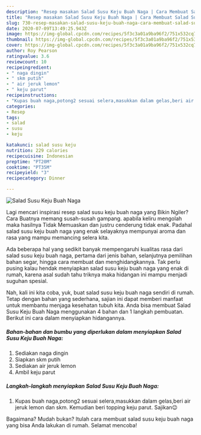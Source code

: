 ```yaml
---
description: "Resep masakan Salad Susu Keju Buah Naga | Cara Membuat Salad Susu Keju Buah Naga Yang Bisa Manjain Lidah"
title: "Resep masakan Salad Susu Keju Buah Naga | Cara Membuat Salad Susu Keju Buah Naga Yang Bisa Manjain Lidah"
slug: 730-resep-masakan-salad-susu-keju-buah-naga-cara-membuat-salad-susu-keju-buah-naga-yang-bisa-manjain-lidah
date: 2020-07-09T13:49:25.943Z
image: https://img-global.cpcdn.com/recipes/5f3c3a01a9ba96f2/751x532cq70/salad-susu-keju-buah-naga-foto-resep-utama.jpg
thumbnail: https://img-global.cpcdn.com/recipes/5f3c3a01a9ba96f2/751x532cq70/salad-susu-keju-buah-naga-foto-resep-utama.jpg
cover: https://img-global.cpcdn.com/recipes/5f3c3a01a9ba96f2/751x532cq70/salad-susu-keju-buah-naga-foto-resep-utama.jpg
author: Roy Pearson
ratingvalue: 3.6
reviewcount: 10
recipeingredient:
- " naga dingin"
- " skm putih"
- " air jeruk lemon"
- " keju parut"
recipeinstructions:
- "Kupas buah naga,potong2 sesuai selera,masukkan dalam gelas,beri air jeruk lemon dan skm. Kemudian beri topping keju parut. Sajikan😉"
categories:
- Resep
tags:
- salad
- susu
- keju

katakunci: salad susu keju 
nutrition: 229 calories
recipecuisine: Indonesian
preptime: "PT20M"
cooktime: "PT35M"
recipeyield: "3"
recipecategory: Dinner

---
```



![Salad Susu Keju Buah Naga](https://img-global.cpcdn.com/recipes/5f3c3a01a9ba96f2/751x532cq70/salad-susu-keju-buah-naga-foto-resep-utama.jpg)

Lagi mencari inspirasi resep salad susu keju buah naga yang Bikin Ngiler? Cara Buatnya memang susah-susah gampang. apabila keliru mengolah maka hasilnya Tidak Memuaskan dan justru cenderung tidak enak. Padahal salad susu keju buah naga yang enak selayaknya mempunyai aroma dan rasa yang mampu memancing selera kita.

Ada beberapa hal yang sedikit banyak mempengaruhi kualitas rasa dari salad susu keju buah naga, pertama dari jenis bahan, selanjutnya pemilihan bahan segar, hingga cara membuat dan menghidangkannya. Tak perlu pusing kalau hendak menyiapkan salad susu keju buah naga yang enak di rumah, karena asal sudah tahu triknya maka hidangan ini mampu menjadi suguhan spesial.




Nah, kali ini kita coba, yuk, buat salad susu keju buah naga sendiri di rumah. Tetap dengan bahan yang sederhana, sajian ini dapat memberi manfaat untuk membantu menjaga kesehatan tubuh kita. Anda bisa membuat Salad Susu Keju Buah Naga menggunakan 4 bahan dan 1 langkah pembuatan. Berikut ini cara dalam menyiapkan hidangannya.

<!--inarticleads1-->

##### Bahan-bahan dan bumbu yang diperlukan dalam menyiapkan Salad Susu Keju Buah Naga:

1. Sediakan  naga dingin
1. Siapkan  skm putih
1. Sediakan  air jeruk lemon
1. Ambil  keju parut




<!--inarticleads2-->

##### Langkah-langkah menyiapkan Salad Susu Keju Buah Naga:

1. Kupas buah naga,potong2 sesuai selera,masukkan dalam gelas,beri air jeruk lemon dan skm. Kemudian beri topping keju parut. Sajikan😉




Bagaimana? Mudah bukan? Itulah cara membuat salad susu keju buah naga yang bisa Anda lakukan di rumah. Selamat mencoba!
